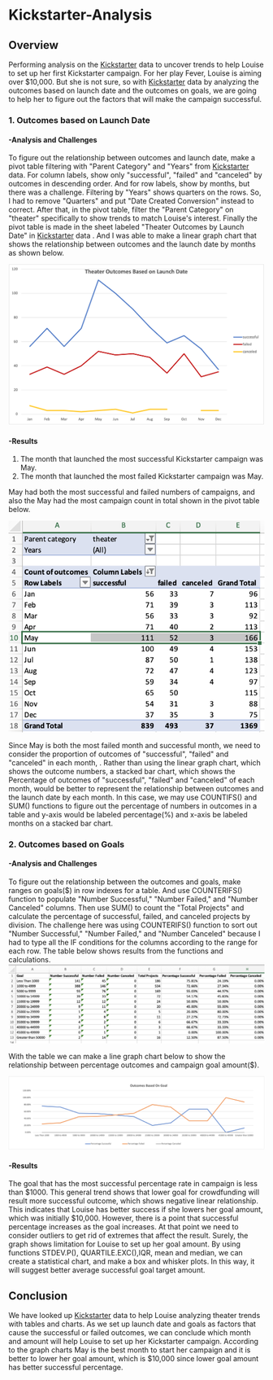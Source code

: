 # **Kickstarter-Analysis**

## Overview
Performing analysis on the [Kickstarter](Kickstarter_Challenge.xlsx) data to uncover trends to help Louise to set up her first Kickstarter campaign.
For her play Fever, Louise is aiming over $10,000. 
But she is not sure, so with [Kickstarter](Kickstarter_Challenge.xlsx) data by analyzing the outcomes based on launch date and the outcomes on goals, we are going to help her to figure out the factors that will make the campaign successful.

### 1. Outcomes based on Launch Date

#### -Analysis and Challenges
To figure out the relationship between outcomes and launch date, make a pivot table filtering with "Parent Category" and "Years" from [Kickstarter](Kickstarter_Challenge.xlsx) data. For column labels, show only "successful", "failed" and "canceled" by outcomes in descending order.  And for row labels, show by months, but there was a challenge. Filtering by "Years" shows quarters on the rows. So, I had to remove "Quarters" and put "Date Created Conversion" instead to correct. After that, in the pivot table, filter the "Parent Category" on "theater" specifically to show trends to match Louise's interest. Finally the pivot table is made in the sheet labeled "Theater Outcomes by Launch Date" in [Kickstarter](Kickstarter_Challenge.xlsx) data .
And I was able to make a linear graph chart that shows the relationship between outcomes and the launch date by months as shown below.


![date](resources/Theater_Outcomes_vs_Launch.png)

#### -Results
1.	The month that launched the most successful Kickstarter campaign was May. 
2.	The month that launched the most failed Kickstarter campaign was May.

May had both the most successful and failed numbers of campaigns, and also the May had the most campaign count in total shown in the pivot table below.

![pivot](resources/Theater_pivot.png)


Since May is both the most failed month and successful month, we need to consider the proportion of outcomes of "successful", "failed" and "canceled" in each month, . Rather than using the linear graph chart, which shows the outcome numbers, a stacked bar chart, which shows the Percentage of outcomes of "successful", "failed" and "canceled" of each month, would be better to represent the relationship between outcomes and the launch date by each month. In this case, we may use COUNTIFS() and SUM() functions to figure out the percentage of numbers in outcomes in a table and y-axis would be labeled percentage(%) and x-axis be labeled months on a stacked bar chart.




### 2. Outcomes based on Goals
#### -Analysis and Challenges
To figure out the relationship between the outcomes and goals, make ranges on goals($) in row indexes for a table.  And use COUNTERIFS() function to populate "Number Successful," "Number Failed," and "Number Canceled" columns. Then use SUM() to count the "Total Projects" and calculate the percentage of successful, failed, and canceled projects by division. The challenge here was using COUNTERIFS() function to sort out "Number Successful," "Number Failed," and "Number Canceled" because I had to type all the IF conditions for the columns according to the range for each row. The table below shows results from the functions and calculations. 
![table](resources/Theater_percentage_table.png)

With the table we can make a line graph chart below to show the relationship between percentage outcomes and campaign goal amount($). 

![goal](resources/Outcomes_vs_Goals.png)



#### -Results
The goal that has the most successful percentage rate in campaign is less than $1000. 
This general trend shows that lower goal for crowdfunding will result more successful outcome, which shows negative linear relationship. 
This indicates that Louise has better success if she lowers her goal amount, which was initially $10,000.
However, there is a point that successful percentage increases as the goal increases. At that point we need to consider outliers to get rid of extremes that affect the result. Surely, the graph shows limitation for Louise to set up her goal amount. 
By using functions STDEV.P(), QUARTILE.EXC(),IQR, mean and median, we can create a statistical chart, and make a box and whisker plots. In this way, it will suggest better average successful goal target amount.    





## Conclusion
We have looked up [Kickstarter](Kickstarter_Challenge.xlsx) data to help Louise analyzing theater trends with tables and charts.  As we set up launch date and goals as factors that cause the successful or failed outcomes, we can conclude which month and amount will help Louise to set up her Kickstarter campaign. According to the graph charts May is the best month to start her campaign and it is better to lower her goal amount, which is $10,000 since lower goal amount has better successful percentage.

